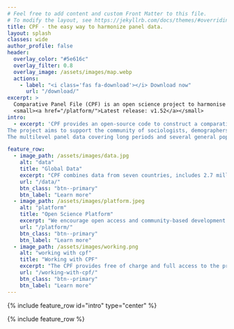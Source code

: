 ```yaml
---
# Feel free to add content and custom Front Matter to this file.
# To modify the layout, see https://jekyllrb.com/docs/themes/#overriding-theme-defaults
title: CPF - the easy way to harmonize panel data.
layout: splash
classes: wide
author_profile: false
header:
  overlay_color: "#5e616c"
  overlay_filter: 0.8
  overlay_image: /assets/images/map.webp
  actions:
    - label: "<i class='fas fa-download'></i> Download now"
      url: "/download/"
excerpt: >
  Comparative Panel File (CPF) is an open science project to harmonise the world’s major and longest-running household panel surveys from seven countries.<br/>
  <small><a href="/platform/">Latest release: v1.52</a></small>
intro: 
  - excerpt: 'CPF provides an open-source code to construct a comparative dataset based on the original data from the household panel surveys.<br/>
The project aims to support the community of sociologists, demographers and other researchers interested in comparative life course studies.<br/>
The multilevel panel data covering long periods and several general population surveys allow analysing individual trajectories, time trends, contextual effects and country differences. '

feature_row:
  - image_path: /assets/images/data.jpg
    alt: "data"
    title: "Global Data"
    excerpt: "CPF combines data from seven countries, includes 2.7 million observations from almost 360 thousand respondents."
    url: "/data/"
    btn_class: "btn--primary"
    btn_label: "Learn more"
  - image_path: /assets/images/platform.jpeg
    alt: "platform"
    title: "Open Science Platform"
    excerpt: "We encourage open access and community-based development - anyone can contribute to the project."
    url: "/platform/"
    btn_class: "btn--primary"
    btn_label: "Learn more"
  - image_path: /assets/images/working.png
    alt: "working with cpf"
    title: "Working with CPF"
    excerpt: "The CPF provides free of charge and full access to the programming code. Try it yourself!"
    url: "/working-with-cpf/"
    btn_class: "btn--primary"
    btn_label: "Learn more" 
---
```


{% include feature_row id="intro" type="center" %}

{% include feature_row %}


